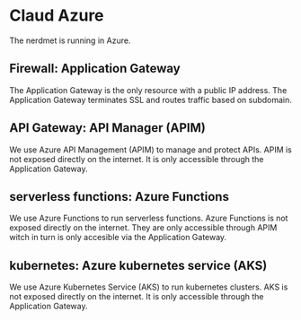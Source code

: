 # Claud Azure

The nerdmet is running in Azure.

## Firewall: Application Gateway

The Application Gateway is the only resource with a public IP address. The Application Gateway terminates SSL and routes traffic based on subdomain.

## API Gateway: API Manager (APIM)

We use Azure API Management (APIM) to manage and protect APIs. APIM is not exposed directly on the internet. It is only accessible through the Application Gateway.

## serverless functions: Azure Functions

We use Azure Functions to run serverless functions. Azure Functions is not exposed directly on the internet. They are only accessible through APIM witch in turn is only accesible via the Application Gateway.

## kubernetes: Azure kubernetes service (AKS)

We use Azure Kubernetes Service (AKS) to run kubernetes clusters. AKS is not exposed directly on the internet. It is only accessible through the Application Gateway.
